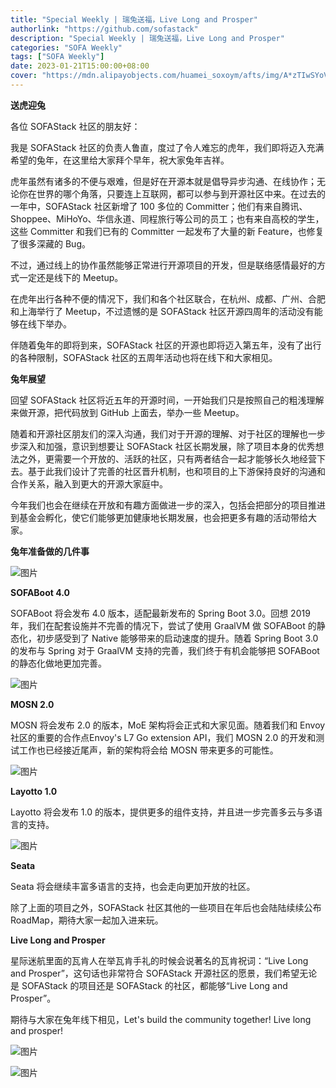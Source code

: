```yaml
---
title: "Special Weekly | 瑞兔送福，Live Long and Prosper"
authorlink: "https://github.com/sofastack"
description: "Special Weekly | 瑞兔送福，Live Long and Prosper"
categories: "SOFA Weekly"
tags: ["SOFA Weekly"]
date: 2023-01-21T15:00:00+08:00
cover: "https://mdn.alipayobjects.com/huamei_soxoym/afts/img/A*zTIwSYoVm5kAAAAAAAAAAAAADrGAAQ/original"
---
```


**送虎迎兔**

各位 SOFAStack 社区的朋友好：
  
我是 SOFAStack 社区的负责人鲁直，度过了令人难忘的虎年，我们即将迈入充满希望的兔年，在这里给大家拜个早年，祝大家兔年吉祥。

虎年虽然有诸多的不便与艰难，但是好在开源本就是倡导异步沟通、在线协作；无论你在世界的哪个角落，只要连上互联网，都可以参与到开源社区中来。在过去的一年中，SOFAStack 社区新增了 100 多位的 Committer；他们有来自腾讯、Shoppee、MiHoYo、华信永道、同程旅行等公司的员工；也有来自高校的学生，这些 Committer 和我们已有的 Committer 一起发布了大量的新 Feature，也修复了很多深藏的 Bug。

不过，通过线上的协作虽然能够正常进行开源项目的开发，但是联络感情最好的方式一定还是线下的 Meetup。

在虎年出行各种不便的情况下，我们和各个社区联合，在杭州、成都、广州、合肥和上海举行了 Meetup，不过遗憾的是 SOFAStack 社区开源四周年的活动没有能够在线下举办。

伴随着兔年的即将到来，SOFAStack 社区的开源也即将迈入第五年，没有了出行的各种限制，SOFAStack 社区的五周年活动也将在线下和大家相见。

**兔年展望**

回望 SOFAStack 社区将近五年的开源时间，一开始我们只是按照自己的粗浅理解来做开源，把代码放到 GitHub 上面去，举办一些 Meetup。

随着和开源社区朋友们的深入沟通，我们对于开源的理解、对于社区的理解也一步步深入和加强，意识到想要让 SOFAStack 社区长期发展，除了项目本身的优秀想法之外，更需要一个开放的、活跃的社区，只有两者结合一起才能够长久地经营下去。基于此我们设计了完善的社区晋升机制，也和项目的上下游保持良好的沟通和合作关系，融入到更大的开源大家庭中。

今年我们也会在继续在开放和有趣方面做进一步的深入，包括会把部分的项目推进到基金会孵化，使它们能够更加健康地长期发展，也会把更多有趣的活动带给大家。

**兔年准备做的几件事**

![图片](https://p3-juejin.byteimg.com/tos-cn-i-k3u1fbpfcp/a4c1d0d507c14c129d5026ba93cb94d8~tplv-k3u1fbpfcp-zoom-1.image)

**SOFABoot 4.0**

SOFABoot 将会发布 4.0 版本，适配最新发布的 Spring Boot 3.0。回想 2019 年，我们在配套设施并不完善的情况下，尝试了使用 GraalVM 做 SOFABoot 的静态化，初步感受到了 Native 能够带来的启动速度的提升。随着 Spring Boot 3.0 的发布与 Spring 对于 GraalVM 支持的完善，我们终于有机会能够把 SOFABoot 的静态化做地更加完善。

![图片](https://p3-juejin.byteimg.com/tos-cn-i-k3u1fbpfcp/d7370dd016d042b2b337dde1fa5e37fa~tplv-k3u1fbpfcp-zoom-1.image)

**MOSN 2.0**

MOSN 将会发布 2.0 的版本，MoE 架构将会正式和大家见面。随着我们和 Envoy 社区的重要的合作点Envoy's L7 Go extension API，我们 MOSN 2.0 的开发和测试工作也已经接近尾声，新的架构将会给 MOSN 带来更多的可能性。

![图片](https://p3-juejin.byteimg.com/tos-cn-i-k3u1fbpfcp/d8ed8eb4e59a4365b610ef6c2fbea0e0~tplv-k3u1fbpfcp-zoom-1.image)

**Layotto 1.0**

Layotto 将会发布 1.0 的版本，提供更多的组件支持，并且进一步完善多云与多语言的支持。

![图片](https://p3-juejin.byteimg.com/tos-cn-i-k3u1fbpfcp/eb08810aa2114153b124a9b871fab6d7~tplv-k3u1fbpfcp-zoom-1.image)

**Seata**

Seata 将会继续丰富多语言的支持，也会走向更加开放的社区。
  
除了上面的项目之外，SOFAStack 社区其他的一些项目在年后也会陆陆续续公布 RoadMap，期待大家一起加入进来玩。

**Live Long and Prosper**

星际迷航里面的瓦肯人在举瓦肯手礼的时候会说著名的瓦肯祝词：“Live Long and Prosper”，这句话也非常符合 SOFAStack 开源社区的愿景，我们希望无论是 SOFAStack 的项目还是 SOFAStack 的社区，都能够“Live Long and Prosper”。  

期待与大家在兔年线下相见，Let's build the community together! Live long and prosper!

![图片](https://p3-juejin.byteimg.com/tos-cn-i-k3u1fbpfcp/14692b3f57b7420c907dc9d1563689cf~tplv-k3u1fbpfcp-zoom-1.image)

![图片](https://p3-juejin.byteimg.com/tos-cn-i-k3u1fbpfcp/e517d53bffac4b82bceda72312806da6~tplv-k3u1fbpfcp-zoom-1.image)
